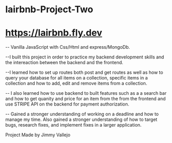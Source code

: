 # lairbnb-Project-Two

# https://lairbnb.fly.dev




-- Vanilla JavaScript with Css/Html and express/MongoDb.

--I built this project in order to practice my backend development skills and the intereaction between the backend and the frontend.

--I learned how to set up routes both post and get routes as well as how to query your database for all items on a collection, specific items in a collection and how to add, edit and remove items from a collection.

-- I also learned how to use backend to built features such as a a search bar and how to get quanity and price for an item from the from the frontend and use STRIPE API on the backend for payment authorization.

-- Gained a stronger understanding of working on a deadline and how to manage my time. Also gained a stronger understanding of how to target bugs, research fixes, and implement fixes in a larger application.

Project Made by Jimmy Vallejo
